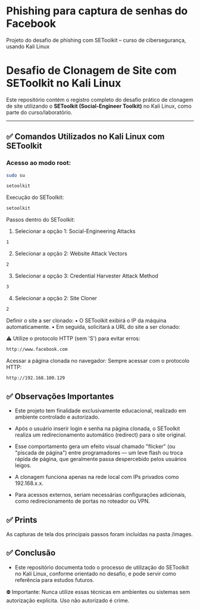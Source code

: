 # Phishing para captura de senhas do Facebook
Projeto do desafio de phishing com SEToolkit – curso de cibersegurança, usando Kali Linux

# Desafio de Clonagem de Site com SEToolkit no Kali Linux

Este repositório contém o registro completo do desafio prático de clonagem de site utilizando o **SEToolkit (Social-Engineer Toolkit)** no Kali Linux, como parte do curso/laboratório.

---

## ✅ Comandos Utilizados no Kali Linux com SEToolkit

### Acesso ao modo root:
```bash
sudo su

setoolkit
```
Execução do SEToolkit:
```bash
setoolkit
```
Passos dentro do SEToolkit:
1. Selecionar a opção 1: Social-Engineering Attacks
```bash
1
```
2. Selecionar a opção 2: Website Attack Vectors
```bash
2
```
3. Selecionar a opção 3: Credential Harvester Attack Method
```bash
3
```
4. Selecionar a opção 2: Site Cloner
```bash
2
```

Definir o site a ser clonado:
• O SEToolkit exibirá o IP da máquina automaticamente.
• Em seguida, solicitará a URL do site a ser clonado:

⚠️ Utilize o protocolo HTTP (sem 'S') para evitar erros:
```bash
http://www.facebook.com
```

Acessar a página clonada no navegador:
Sempre acessar com o protocolo HTTP:
```bash
http://192.168.100.129
```


## ✅ Observações Importantes

- Este projeto tem finalidade exclusivamente educacional, realizado em ambiente controlado e autorizado.

- Após o usuário inserir login e senha na página clonada, o SEToolkit realiza um redirecionamento automático (redirect) para o site original.

- Esse comportamento gera um efeito visual chamado "flicker" (ou "piscada de página") entre programadores — um leve flash ou troca rápida de página, que geralmente passa despercebido pelos usuários leigos.

- A clonagem funciona apenas na rede local com IPs privados como 192.168.x.x.

- Para acessos externos, seriam necessárias configurações adicionais, como redirecionamento de portas no roteador ou VPN.


## ✅ Prints
As capturas de tela dos principais passos foram incluídas na pasta /images.


## ✅ Conclusão
- Este repositório documenta todo o processo de utilização do SEToolkit no Kali Linux, conforme orientado no desafio, e pode servir como referência para estudos futuros.

⛔ Importante: Nunca utilize essas técnicas em ambientes ou sistemas sem autorização explícita. Uso não autorizado é crime.


